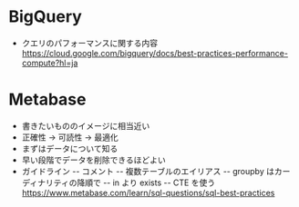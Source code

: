 # BigQuery
- クエリのパフォーマンスに関する内容
https://cloud.google.com/bigquery/docs/best-practices-performance-compute?hl=ja

# Metabase
- 書きたいもののイメージに相当近い
- 正確性 -> 可読性 -> 最適化
- まずはデータについて知る
- 早い段階でデータを削除できるほどよい
- ガイドライン
-- コメント 
-- 複数テーブルのエイリアス
-- groupby はカーディナリティの降順で
-- in より exists
-- CTE を使う
https://www.metabase.com/learn/sql-questions/sql-best-practices